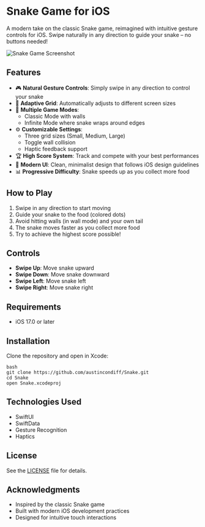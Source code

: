 # Snake Game for iOS

A modern take on the classic Snake game, reimagined with intuitive gesture controls for iOS. Swipe naturally in any direction to guide your snake – no buttons needed!

![Snake Game Screenshot](screenshots/gameplay.png)

## Features

- 🎮 **Natural Gesture Controls**: Simply swipe in any direction to control your snake
- 📱 **Adaptive Grid**: Automatically adjusts to different screen sizes
- 🎯 **Multiple Game Modes**:
  - Classic Mode with walls
  - Infinite Mode where snake wraps around edges
- ⚙️ **Customizable Settings**:
  - Three grid sizes (Small, Medium, Large)
  - Toggle wall collision
  - Haptic feedback support
- 🏆 **High Score System**: Track and compete with your best performances
- 🎨 **Modern UI**: Clean, minimalist design that follows iOS design guidelines
- 📊 **Progressive Difficulty**: Snake speeds up as you collect more food

## How to Play

1. Swipe in any direction to start moving
2. Guide your snake to the food (colored dots)
3. Avoid hitting walls (in wall mode) and your own tail
4. The snake moves faster as you collect more food
5. Try to achieve the highest score possible!

## Controls

- **Swipe Up**: Move snake upward
- **Swipe Down**: Move snake downward
- **Swipe Left**: Move snake left
- **Swipe Right**: Move snake right

## Requirements

- iOS 17.0 or later

## Installation

Clone the repository and open in Xcode:

```
bash
git clone https://github.com/austincondiff/Snake.git
cd Snake
open Snake.xcodeproj
```


## Technologies Used

- SwiftUI
- SwiftData
- Gesture Recognition
- Haptics

## License

See the [LICENSE](LICENSE) file for details.

## Acknowledgments

- Inspired by the classic Snake game
- Built with modern iOS development practices
- Designed for intuitive touch interactions
